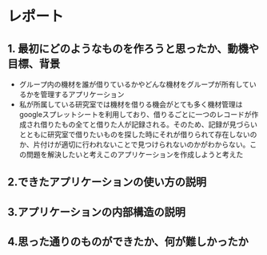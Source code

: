 # レポート



## 1. 最初にどのようなものを作ろうと思ったか、動機や目標、背景

- グループ内の機材を誰が借りているかやどんな機材をグループが所有しているかを管理するアプリケーション
- 私が所属している研究室では機材を借りる機会がとても多く機材管理はgoogleスプレットシートを利用しており、借りるごとに一つのレコードが作成され借りたもの全てと借りた人が記録される。そのため、記録が見づらいとともに研究室で借りたいものを探した時にそれが借りられて存在しないのか、片付けが適切に行われないことで見つけられないのかがわからない。この問題を解決したいと考えこのアプリケーションを作成しようと考えた

## 2.できたアプリケーションの使い方の説明



## 3.アプリケーションの内部構造の説明



## 4.思った通りのものができたか、何が難しかったか

